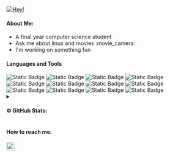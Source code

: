 <p >
<a href="https://github.com/vskvj3/terminal-readme-stats"><img src="https://lonely-crab-cowboy-hat.cyclic.app/svg?username=vskvj3&show=gitfetch&family=IBM+Plex+Mono&height=400&radius=5&custom_text=Nice%20to%20see%20you%20here!&img=https://raw.githubusercontent.com/vskvj3/vskvj3/main/ASCII-art%20dark.png&titlebar=true&titlebar_color=000000" alt="Hey!"/></a>
</p>
 <!--- <img src="blink.svg" width="400" height="60" alt="css-in-readme"> --->
<div>
  <h4> About Me: </h4>
  <ul>
    <li>A final year computer science student</li>
    <li>Ask me about linux and movies :movie_camera:</li>
    <li>I'm working on something fun</li>
  </ul>
</div>

<!--- LANGUAGES AND TOOLS --->
<h4> Languages and Tools </h4>
<div>
 <img alt="Static Badge" src="https://img.shields.io/badge/linux-282a36?style=for-the-badge&logo=linux">
<img alt="Static Badge" src="https://img.shields.io/badge/flutter-282a36?style=for-the-badge&logo=flutter">
<img alt="Static Badge" src="https://img.shields.io/badge/bash-282a36?style=for-the-badge&logo=gnubash">
<img alt="Static Badge" src="https://img.shields.io/badge/git-282a36?style=for-the-badge&logo=git">
<img alt="Static Badge" src="https://img.shields.io/badge/c-282a36?style=for-the-badge&logo=c">
<img alt="Static Badge" src="https://img.shields.io/badge/python-282a36?style=for-the-badge&logo=python">
<img alt="Static Badge" src="https://img.shields.io/badge/javascript-282a36?style=for-the-badge&logo=javascript">
<img alt="Static Badge" src="https://img.shields.io/badge/node.js-282a36?style=for-the-badge&logo=nodedotjs">
<img alt="Static Badge" src="https://img.shields.io/badge/express.js-282a36?style=for-the-badge&logo=express">
<img alt="Static Badge" src="https://img.shields.io/badge/react-282a36?style=for-the-badge&logo=react">
<img alt="Static Badge" src="https://img.shields.io/badge/mongodb-282a36?style=for-the-badge&logo=mongodb">
<img alt="Static Badge" src="https://img.shields.io/badge/mysql-282a36?style=for-the-badge&logo=mysql">
</div>

<!--- GITHUB STATICS --->
<div>
<details>
 <summary><h4>⚙️ GitHub Stats:<h4></summary>
<p align="center">
<a href="https://github.com/vskvj3">
  <img height="240em" src="https://github-readme-stats-eight-theta.vercel.app/api/top-langs/?username=vskvj3&&hide=cmake,Jupyter%20Notebook&langs_count=7&line_height=35&theme=dracula"/>
  <img height="240em"src="https://streak-stats.demolab.com/?user=vskvj3&theme=dracula"/>
</a>
</p>
</details>
</div>


<!--- HOW TO REACH ME --->
<h4>How to reach me:</h4>
<a href="https://linkedin.com/in/visakhvj3">
    <img alt="LinkedIn" src="https://img.shields.io/static/v1?label&message=/in/visakhvj3&color=0A66C2&style=for-the-badge&logo=linkedin" height="22px" />
</a>
